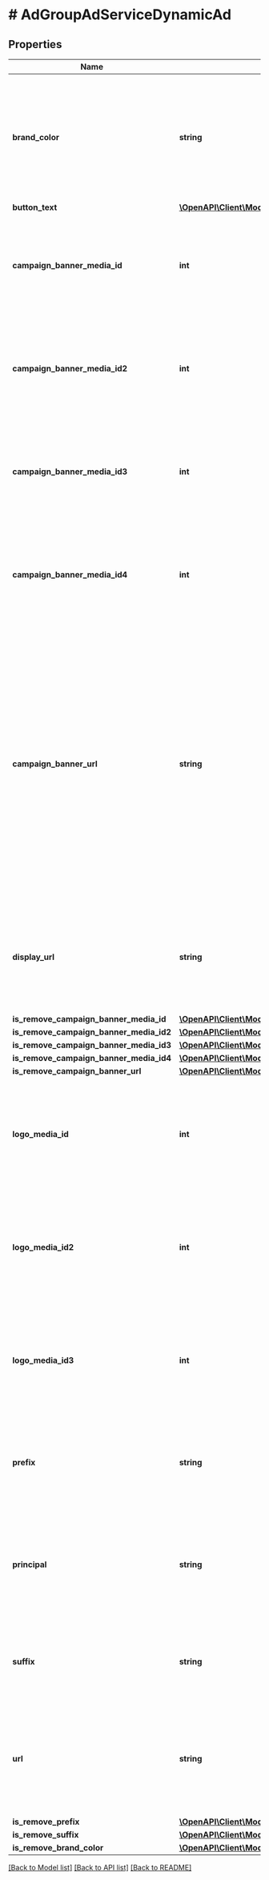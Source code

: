 # # AdGroupAdServiceDynamicAd

## Properties

Name | Type | Description | Notes
------------ | ------------- | ------------- | -------------
**brand_color** | **string** | &lt;div lang&#x3D;\&quot;ja\&quot;&gt; ブランドカラーです。&lt;br&gt; ※RGB、HEX指定です。&lt;br&gt; 設定例：#FFFFFF&lt;br&gt; ADDおよびSET時、このフィールドは省略可能となります。 &lt;/div&gt; &lt;div lang&#x3D;\&quot;en\&quot;&gt; Brand color.&lt;br&gt; Format :RGB or HEX&lt;br&gt; e.g.：#FFFFFF&lt;br&gt; This field is optional in ADD and SET operation. &lt;/div&gt; | [optional]
**button_text** | [**\OpenAPI\Client\Model\AdGroupAdServiceButtonText**](AdGroupAdServiceButtonText.md) |  | [optional]
**campaign_banner_media_id** | **int** | &lt;div lang&#x3D;\&quot;ja\&quot;&gt; キャンペーンバナー画像のメディアIDです。&lt;br&gt; ADDおよびSET時、このフィールドは省略可能となります。 &lt;/div&gt; &lt;div lang&#x3D;\&quot;en\&quot;&gt; Campaign banner media ID.&lt;br&gt; This field is optional in ADD and SET operation. &lt;/div&gt; | [optional]
**campaign_banner_media_id2** | **int** | &lt;div lang&#x3D;\&quot;ja\&quot;&gt; キャンペーンバナー画像のメディアID 2です。&lt;br&gt; ADDおよびSET時、このフィールドは省略可能となります。 &lt;/div&gt; &lt;div lang&#x3D;\&quot;en\&quot;&gt; Campaign banner media ID 2.&lt;br&gt; This field is optional in ADD and SET operation. &lt;/div&gt; | [optional]
**campaign_banner_media_id3** | **int** | &lt;div lang&#x3D;\&quot;ja\&quot;&gt; キャンペーンバナー画像のメディアID 3です。&lt;br&gt; ADDおよびSET時、このフィールドは省略可能となります。 &lt;/div&gt; &lt;div lang&#x3D;\&quot;en\&quot;&gt; Campaign banner media ID 3.&lt;br&gt; This field is optional in ADD and SET operation. &lt;/div&gt; | [optional]
**campaign_banner_media_id4** | **int** | &lt;div lang&#x3D;\&quot;ja\&quot;&gt; キャンペーンバナー画像のメディアID 4です。&lt;br&gt; ADDおよびSET時、このフィールドは省略可能となります。 &lt;/div&gt; &lt;div lang&#x3D;\&quot;en\&quot;&gt; Campaign banner media ID 4.&lt;br&gt; This field is optional in ADD and SET operation. &lt;/div&gt; | [optional]
**campaign_banner_url** | **string** | &lt;div lang&#x3D;\&quot;ja\&quot;&gt; キャンペーンバナーURLです。&lt;br&gt; このフィールドは省略可能となります。&lt;br&gt; ADD時、設定する場合は以下のいずれかの指定が必要となります。&lt;br&gt; - campaignBannerMediaId&lt;br&gt; - campaignBannerMediaId2&lt;br&gt; - campaignBannerMediaId3&lt;br&gt; - campaignBannerMediaId4 &lt;/div&gt; &lt;div lang&#x3D;\&quot;en\&quot;&gt; Campaign banner URL.&lt;br&gt; This field is optional.&lt;br&gt; For setting in ADD operation, one of the following is required:&lt;br&gt; - campaignBannerMediaId&lt;br&gt; - campaignBannerMediaId2&lt;br&gt; - campaignBannerMediaId3&lt;br&gt; - campaignBannerMediaId4 &lt;/div&gt; | [optional]
**display_url** | **string** | &lt;div lang&#x3D;\&quot;ja\&quot;&gt; 表示URLです。&lt;br&gt; このフィールドは、ADD時は必須となり、SET時は省略可能となります。 &lt;/div&gt; &lt;div lang&#x3D;\&quot;en\&quot;&gt; Display URL.&lt;br&gt; This field is required in ADD operation, and will be optional in SET operation. &lt;/div&gt; | [optional]
**is_remove_campaign_banner_media_id** | [**\OpenAPI\Client\Model\AdGroupAdServiceIsRemoveFlg**](AdGroupAdServiceIsRemoveFlg.md) |  | [optional]
**is_remove_campaign_banner_media_id2** | [**\OpenAPI\Client\Model\AdGroupAdServiceIsRemoveFlg**](AdGroupAdServiceIsRemoveFlg.md) |  | [optional]
**is_remove_campaign_banner_media_id3** | [**\OpenAPI\Client\Model\AdGroupAdServiceIsRemoveFlg**](AdGroupAdServiceIsRemoveFlg.md) |  | [optional]
**is_remove_campaign_banner_media_id4** | [**\OpenAPI\Client\Model\AdGroupAdServiceIsRemoveFlg**](AdGroupAdServiceIsRemoveFlg.md) |  | [optional]
**is_remove_campaign_banner_url** | [**\OpenAPI\Client\Model\AdGroupAdServiceIsRemoveFlg**](AdGroupAdServiceIsRemoveFlg.md) |  | [optional]
**logo_media_id** | **int** | &lt;div lang&#x3D;\&quot;ja\&quot;&gt; ロゴ画像のメディアIDです。&lt;br&gt; このフィールドは、ADD時は必須となり、SET時は省略可能となります。 &lt;/div&gt; &lt;div lang&#x3D;\&quot;en\&quot;&gt; Media ID of logo image.&lt;br&gt; This field is required in ADD operation, and will be optional in SET operation. &lt;/div&gt; | [optional]
**logo_media_id2** | **int** | &lt;div lang&#x3D;\&quot;ja\&quot;&gt; ロゴ画像のメディアID 2です。&lt;br&gt; このフィールドは、ADD時は必須となり、SET時は省略可能となります。 &lt;/div&gt; &lt;div lang&#x3D;\&quot;en\&quot;&gt; Media ID of logo image 2.&lt;br&gt; This field is required in ADD operation, and will be optional in SET operation. &lt;/div&gt; | [optional]
**logo_media_id3** | **int** | &lt;div lang&#x3D;\&quot;ja\&quot;&gt; ロゴ画像のメディアID 3です。&lt;br&gt; このフィールドは、ADD時は必須となり、SET時は省略可能となります。 &lt;/div&gt; &lt;div lang&#x3D;\&quot;en\&quot;&gt; Media ID of logo image 3.&lt;br&gt; This field is required in ADD operation, and will be optional in SET operation. &lt;/div&gt; | [optional]
**prefix** | **string** | &lt;div lang&#x3D;\&quot;ja\&quot;&gt; プレフィックスです。&lt;br&gt; ADDおよびSET時、このフィールドは省略可能となります。 &lt;/div&gt; &lt;div lang&#x3D;\&quot;en\&quot;&gt; Prefix.&lt;br&gt; This field is optional in ADD and SET operation. &lt;/div&gt; | [optional]
**principal** | **string** | &lt;div lang&#x3D;\&quot;ja\&quot;&gt; 広告の主体者表記です。&lt;br&gt; このフィールドは、ADD時は必須となり、SET時は省略可能となります。 &lt;/div&gt; &lt;div lang&#x3D;\&quot;en\&quot;&gt; Advertiser Indication.&lt;br&gt; This field is required in ADD operation, and will be optional in SET operation. &lt;/div&gt; | [optional]
**suffix** | **string** | &lt;div lang&#x3D;\&quot;ja\&quot;&gt; サフィックスです。&lt;br&gt; ADDおよびSET時、このフィールドは省略可能となります。 &lt;/div&gt; &lt;div lang&#x3D;\&quot;en\&quot;&gt; Suffix.&lt;br&gt; This field is optional in ADD and SET operation. &lt;/div&gt; | [optional]
**url** | **string** | &lt;div lang&#x3D;\&quot;ja\&quot;&gt; リンク先URLです。&lt;br&gt; このフィールドは、ADD時は必須となり、SET時は省略可能となります。 &lt;/div&gt; &lt;div lang&#x3D;\&quot;en\&quot;&gt; Destination URL.&lt;br&gt; This field is required in ADD operation, and will be optional in SET operation. &lt;/div&gt; | [optional]
**is_remove_prefix** | [**\OpenAPI\Client\Model\AdGroupAdServiceIsRemoveFlg**](AdGroupAdServiceIsRemoveFlg.md) |  | [optional]
**is_remove_suffix** | [**\OpenAPI\Client\Model\AdGroupAdServiceIsRemoveFlg**](AdGroupAdServiceIsRemoveFlg.md) |  | [optional]
**is_remove_brand_color** | [**\OpenAPI\Client\Model\AdGroupAdServiceIsRemoveFlg**](AdGroupAdServiceIsRemoveFlg.md) |  | [optional]

[[Back to Model list]](../../README.md#models) [[Back to API list]](../../README.md#endpoints) [[Back to README]](../../README.md)
